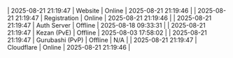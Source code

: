 | 2025-08-21 21:19:47 | Website | Online | 2025-08-21 21:19:46 |
| 2025-08-21 21:19:47 | Registration | Online | 2025-08-21 21:19:46 |
| 2025-08-21 21:19:47 | Auth Server | Offline | 2025-08-18 09:33:31 |
| 2025-08-21 21:19:47 | Kezan (PvE) | Offline | 2025-08-03 17:58:02 |
| 2025-08-21 21:19:47 | Gurubashi (PvP) | Offline | N/A |
| 2025-08-21 21:19:47 | Cloudflare | Online | 2025-08-21 21:19:46 |
